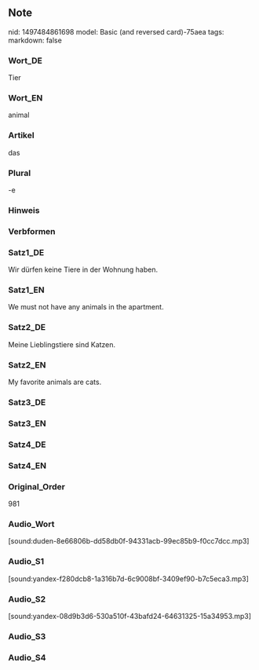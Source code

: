 ## Note
nid: 1497484861698
model: Basic (and reversed card)-75aea
tags: 
markdown: false

### Wort_DE
Tier

### Wort_EN
animal

### Artikel
das

### Plural
-e

### Hinweis


### Verbformen


### Satz1_DE
Wir dürfen keine Tiere in der Wohnung haben.

### Satz1_EN
We must not have any animals in the apartment.

### Satz2_DE
Meine Lieblingstiere sind Katzen.

### Satz2_EN
My favorite animals are cats.

### Satz3_DE


### Satz3_EN


### Satz4_DE


### Satz4_EN


### Original_Order
981

### Audio_Wort
[sound:duden-8e66806b-dd58db0f-94331acb-99ec85b9-f0cc7dcc.mp3]

### Audio_S1
[sound:yandex-f280dcb8-1a316b7d-6c9008bf-3409ef90-b7c5eca3.mp3]

### Audio_S2
[sound:yandex-08d9b3d6-530a510f-43bafd24-64631325-15a34953.mp3]

### Audio_S3


### Audio_S4

